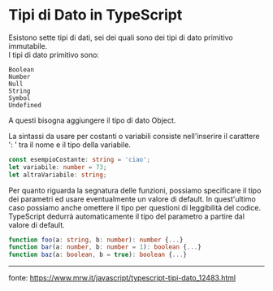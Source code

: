 # Tipi di Dato in TypeScript

Esistono sette tipi di dati, sei dei quali sono dei tipi di dato primitivo immutabile.  
I tipi di dato primitivo sono:

    Boolean
    Number
    Null
    String
    Symbol
    Undefined

A questi bisogna aggiungere il tipo di dato Object.


La sintassi da usare per costanti o variabili consiste nell'inserire il carattere ': ' tra il nome e il tipo della variabile.
```ts
const esempioCostante: string = 'ciao';
let variabile: number = 73;
let altraVariabile: string;
```

Per quanto riguarda la segnatura delle funzioni, possiamo specificare il tipo dei parametri ed usare eventualmente un valore di default. In quest'ultimo caso possiamo anche omettere il tipo per questioni di leggibilità del codice. TypeScript dedurrà automaticamente il tipo del parametro a partire dal valore di default.
```ts
function foo(a: string, b: number): number {...}
function bar(a: number, b: number = 1): boolean {...}
function baz(a: boolean, b = true): boolean {...}
```

---
fonte: https://www.mrw.it/javascript/typescript-tipi-dato_12483.html